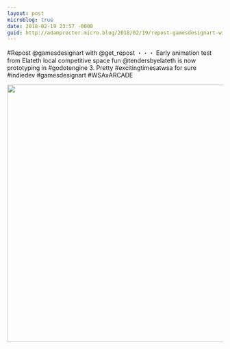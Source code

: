 ```yaml
---
layout: post
microblog: true
date: 2018-02-19 23:57 -0000
guid: http://adamprocter.micro.blog/2018/02/19/repost-gamesdesignart-with.html
---
```

#Repost @gamesdesignart with @get_repost
・・・
Early animation test from Elateth local competitive space fun @tendersbyelateth is now prototyping in #godotengine 3. Pretty #excitingtimesatwsa for sure #indiedev #gamesdesignart #WSAxARCADE

<img src="http://discursive.adamprocter.co.uk/uploads/2018/f27b39b096.jpg" width="600" height="600" />

